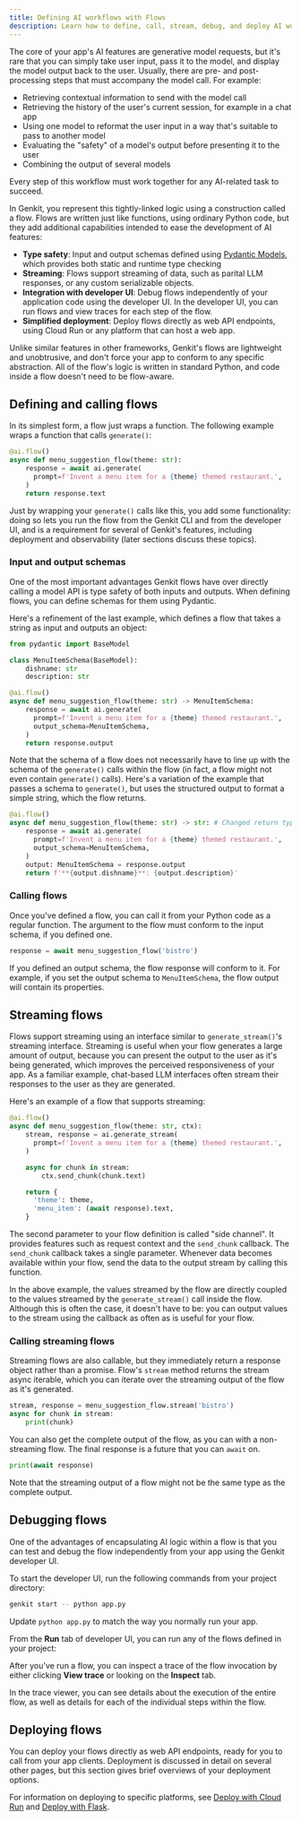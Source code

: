 ```yaml
---
title: Defining AI workflows with Flows
description: Learn how to define, call, stream, debug, and deploy AI workflows using Genkit Flows in Python.
---
```


The core of your app's AI features are generative model requests, but it's rare
that you can simply take user input, pass it to the model, and display the model
output back to the user. Usually, there are pre- and post-processing steps that
must accompany the model call. For example:

- Retrieving contextual information to send with the model call
- Retrieving the history of the user's current session, for example in a chat
  app
- Using one model to reformat the user input in a way that's suitable to pass
  to another model
- Evaluating the "safety" of a model's output before presenting it to the user
- Combining the output of several models

Every step of this workflow must work together for any AI-related task to
succeed.

In Genkit, you represent this tightly-linked logic using a construction called a
flow. Flows are written just like functions, using ordinary Python code, but
they add additional capabilities intended to ease the development of AI
features:

- **Type safety**: Input and output schemas defined using
  [Pydantic Models](https://docs.pydantic.dev/latest/concepts/models/), which
  provides both static and runtime type checking
- **Streaming**: Flows support streaming of data, such as parital LLM responses,
  or any custom serializable objects.
- **Integration with developer UI**: Debug flows independently of your
  application code using the developer UI. In the developer UI, you can run
  flows and view traces for each step of the flow.
- **Simplified deployment**: Deploy flows directly as web API endpoints, using
  Cloud Run or any platform that can host a web app.

Unlike similar features in other frameworks, Genkit's flows are lightweight and
unobtrusive, and don't force your app to conform to any specific abstraction.
All of the flow's logic is written in standard Python, and code inside a
flow doesn't need to be flow-aware.

## Defining and calling flows

In its simplest form, a flow just wraps a function. The following example wraps
a function that calls `generate()`:

```python
@ai.flow()
async def menu_suggestion_flow(theme: str):
    response = await ai.generate(
      prompt=f'Invent a menu item for a {theme} themed restaurant.',
    )
    return response.text
```

Just by wrapping your `generate()` calls like this, you add some functionality:
doing so lets you run the flow from the Genkit CLI and from the developer UI,
and is a requirement for several of Genkit's features, including deployment and
observability (later sections discuss these topics).

### Input and output schemas

One of the most important advantages Genkit flows have over directly calling a
model API is type safety of both inputs and outputs. When defining flows, you
can define schemas for them using Pydantic.

Here's a refinement of the last example, which defines a flow that takes a
string as input and outputs an object:

```python
from pydantic import BaseModel

class MenuItemSchema(BaseModel):
    dishname: str
    description: str

@ai.flow()
async def menu_suggestion_flow(theme: str) -> MenuItemSchema:
    response = await ai.generate(
      prompt=f'Invent a menu item for a {theme} themed restaurant.',
      output_schema=MenuItemSchema,
    )
    return response.output
```

Note that the schema of a flow does not necessarily have to line up with the
schema of the `generate()` calls within the flow (in fact, a flow might not even
contain `generate()` calls). Here's a variation of the example that passes a
schema to `generate()`, but uses the structured output to format a simple
string, which the flow returns.

```python
@ai.flow()
async def menu_suggestion_flow(theme: str) -> str: # Changed return type annotation
    response = await ai.generate(
      prompt=f'Invent a menu item for a {theme} themed restaurant.',
      output_schema=MenuItemSchema,
    )
    output: MenuItemSchema = response.output
    return f'**{output.dishname}**: {output.description}'
```

### Calling flows

Once you've defined a flow, you can call it from your Python code as a regular function. The argument to the flow must conform to the input schema, if you defined one.

```python
response = await menu_suggestion_flow('bistro')
```

If you defined an output schema, the flow response will conform to it. For
example, if you set the output schema to `MenuItemSchema`, the flow output will
contain its properties.

## Streaming flows

Flows support streaming using an interface similar to `generate_stream()`'s streaming
interface. Streaming is useful when your flow generates a large amount of
output, because you can present the output to the user as it's being generated,
which improves the perceived responsiveness of your app. As a familiar example,
chat-based LLM interfaces often stream their responses to the user as they are
generated.

Here's an example of a flow that supports streaming:

```python
@ai.flow()
async def menu_suggestion_flow(theme: str, ctx):
    stream, response = ai.generate_stream(
      prompt=f'Invent a menu item for a {theme} themed restaurant.',
    )

    async for chunk in stream:
        ctx.send_chunk(chunk.text)

    return {
      'theme': theme,
      'menu_item': (await response).text,
    }

```

The second parameter to your flow definition is called "side channel". It
provides features such as request context and the `send_chunk` callback.
The `send_chunk` callback takes a single parameter. Whenever data becomes
available within your flow, send the data to the output stream by calling
this function.

In the above example, the values streamed by the flow are directly coupled to
the values streamed by the `generate_stream()` call inside the flow. Although this is
often the case, it doesn't have to be: you can output values to the stream using
the callback as often as is useful for your flow.

### Calling streaming flows

Streaming flows are also callable, but they immediately return a response object
rather than a promise. Flow's `stream` method returns the stream async iterable,
which you can iterate over the streaming output of the flow as it's generated.

```python
stream, response = menu_suggestion_flow.stream('bistro')
async for chunk in stream:
    print(chunk)
```

You can also get the complete output of the flow, as you can with a
non-streaming flow. The final response is a future that you can `await` on.

```python
print(await response)
```

Note that the streaming output of a flow might not be the same type as the
complete output.

## Debugging flows

One of the advantages of encapsulating AI logic within a flow is that you can
test and debug the flow independently from your app using the Genkit developer
UI.

To start the developer UI, run the following commands from your project
directory:

```bash
genkit start -- python app.py
```

Update `python app.py` to match the way you normally run your app.

From the **Run** tab of developer UI, you can run any of the flows defined in
your project:

After you've run a flow, you can inspect a trace of the flow invocation by
either clicking **View trace** or looking on the **Inspect** tab.

In the trace viewer, you can see details about the execution of the entire flow,
as well as details for each of the individual steps within the flow.

## Deploying flows

You can deploy your flows directly as web API endpoints, ready for you to call
from your app clients. Deployment is discussed in detail on several other pages,
but this section gives brief overviews of your deployment options.

For information on deploying to specific platforms, see
[Deploy with Cloud Run](/python/docs/cloud-run/) and
[Deploy with Flask](/python/docs/flask/).
